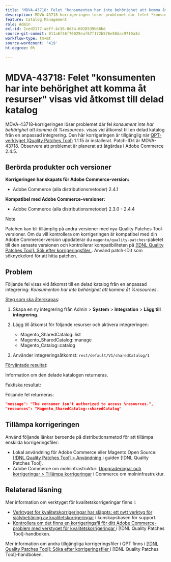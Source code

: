 ```yaml
---
title: 'MDVA-43718: Felet "konsumenten har inte behörighet att komma åt resurser" visas vid åtkomst till delad katalog'
description: MDVA-43718-korrigeringen löser problemet där felet *konsumenten inte har behörighet att komma åt %resources.* visas vid åtkomst till en delad katalog från en anpassad integrering. Den här korrigeringen är tillgänglig när [QPT-verktyget (Quality Patches Tool)](https://experienceleague.adobe.com/sv/docs/commerce-operations/tools/quality-patches-tool/quality-patches-tool-to-self-serve-quality-patches) 1.1.15 är installerat. Patch-ID:t är MDVA-43718. Observera att problemet är planerat att åtgärdas i Adobe Commerce 2.4.5.
feature: Catalog Management
role: Admin
exl-id: 2ced2177-aeff-4c36-8d34-6028539b66bd
source-git-commit: 011a6f46f76029eaf67f172b576e58dac9710a3d
workflow-type: tm+mt
source-wordcount: '419'
ht-degree: 0%

---
```


# MDVA-43718: Felet &quot;konsumenten har inte behörighet att komma åt resurser&quot; visas vid åtkomst till delad katalog

MDVA-43718-korrigeringen löser problemet där fel *konsument inte har behörighet att komma åt %resources.* visas vid åtkomst till en delad katalog från en anpassad integrering. Den här korrigeringen är tillgänglig när [QPT-verktyget (Quality Patches Tool)](https://experienceleague.adobe.com/sv/docs/commerce-operations/tools/quality-patches-tool/quality-patches-tool-to-self-serve-quality-patches) 1.1.15 är installerat. Patch-ID:t är MDVA-43718. Observera att problemet är planerat att åtgärdas i Adobe Commerce 2.4.5.

## Berörda produkter och versioner

**Korrigeringen har skapats för Adobe Commerce-version:**

* Adobe Commerce (alla distributionsmetoder) 2.4.1

**Kompatibel med Adobe Commerce-versioner:**

* Adobe Commerce (alla distributionsmetoder) 2.3.0 - 2.4.4

>[!NOTE]
>
>Patchen kan bli tillämplig på andra versioner med nya Quality Patches Tool-versioner. Om du vill kontrollera om korrigeringen är kompatibel med din Adobe Commerce-version uppdaterar du `magento/quality-patches`-paketet till den senaste versionen och kontrollerar kompatibiliteten på [[!DNL Quality Patches Tool]: Sök efter korrigeringsfiler ](https://experienceleague.adobe.com/sv/docs/commerce-operations/tools/quality-patches-tool/quality-patches-tool-to-self-serve-quality-patches). Använd patch-ID:t som söknyckelord för att hitta patchen.

## Problem

Följande fel visas vid åtkomst till en delad katalog från en anpassad integrering: *Konsumenten har inte behörighet att komma åt %resources*.

<u>Steg som ska återskapas</u>:

1. Skapa en ny integrering från Admin > **System** > **Integration** > **Lägg till integrering**.
1. Lägg till åtkomst för följande resurser och aktivera integreringen:

   * Magento_SharedCatalog::list
   * Magento_SharedCatalog::manage
   * Magento_Catalog::catalog

1. Använder integreringsåtkomst: `rest/default/V1/sharedCatalog/1`

<u>Förväntade resultat</u>:

Information om den delade katalogen returneras.

<u>Faktiska resultat</u>:

Följande fel returneras:

```JSON
"message": "The consumer isn't authorized to access %resources.",
"resources": "Magento_SharedCatalog::sharedCatalog"
```

## Tillämpa korrigeringen

Använd följande länkar beroende på distributionsmetod för att tillämpa enskilda korrigeringsfiler:

* Lokal användning för Adobe Commerce eller Magento Open Source: [[!DNL Quality Patches Tool] > Användning ](/help/tools/quality-patches-tool/usage.md) i guiden [!DNL Quality Patches Tool].
* Adobe Commerce om molninfrastruktur: [Uppgraderingar och korrigeringar > Tillämpa korrigeringar](https://experienceleague.adobe.com/docs/commerce-cloud-service/user-guide/develop/upgrade/apply-patches.html?lang=sv-SE) i Commerce om molninfrastruktur.

## Relaterad läsning

Mer information om verktyget för kvalitetskorrigeringar finns i:

* [Verktyget för kvalitetskorrigeringar har släppts: ett nytt verktyg för självbetjäning av kvalitetskorrigeringar](https://experienceleague.adobe.com/sv/docs/commerce-operations/tools/quality-patches-tool/quality-patches-tool-to-self-serve-quality-patches) i kunskapsbasen för support.
* [Kontrollera om det finns en korrigeringsfil för ditt Adobe Commerce-problem med verktyget för kvalitetskorrigeringar ](/help/tools/quality-patches-tool/patches-available-in-qpt/check-patch-for-magento-issue-with-magento-quality-patches.md) i [!DNL Quality Patches Tool]-handboken.

Mer information om andra tillgängliga korrigeringsfiler i QPT finns i [[!DNL Quality Patches Tool]: Söka efter korrigeringsfiler ](https://experienceleague.adobe.com/tools/commerce-quality-patches/index.html?lang=sv-SE) i [!DNL Quality Patches Tool]-handboken.
